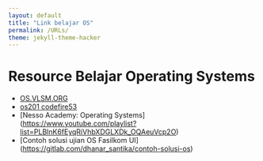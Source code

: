 ```yaml
---
layout: default
title: "Link belajar OS"
permalink: /URLs/
theme: jekyll-theme-hacker	
---
```



# Resource Belajar Operating Systems

- [OS.VLSM.ORG](https://os.vlsm.org/)
- [os201 codefire53](https://codefire53.github.io/os201/)
- [Nesso Academy: Operating Systems] (https://www.youtube.com/playlist?list=PLBlnK6fEyqRiVhbXDGLXDk_OQAeuVcp2O)
- [Contoh solusi ujian OS Fasilkom UI] (https://gitlab.com/dhanar_santika/contoh-solusi-os)
